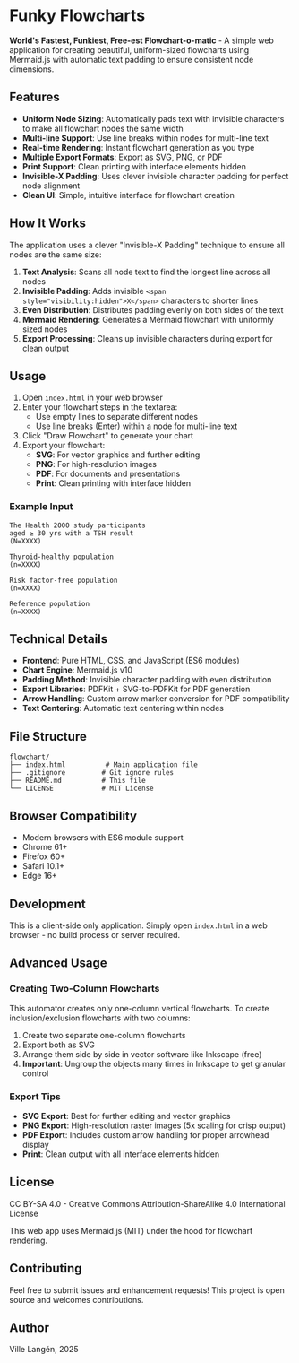 # Funky Flowcharts

**World's Fastest, Funkiest, Free-est Flowchart-o-matic** - A simple web application for creating beautiful, uniform-sized flowcharts using Mermaid.js with automatic text padding to ensure consistent node dimensions.

## Features

- **Uniform Node Sizing**: Automatically pads text with invisible characters to make all flowchart nodes the same width
- **Multi-line Support**: Use line breaks within nodes for multi-line text
- **Real-time Rendering**: Instant flowchart generation as you type
- **Multiple Export Formats**: Export as SVG, PNG, or PDF
- **Print Support**: Clean printing with interface elements hidden
- **Invisible-X Padding**: Uses clever invisible character padding for perfect node alignment
- **Clean UI**: Simple, intuitive interface for flowchart creation

## How It Works

The application uses a clever "Invisible-X Padding" technique to ensure all nodes are the same size:

1. **Text Analysis**: Scans all node text to find the longest line across all nodes
2. **Invisible Padding**: Adds invisible `<span style="visibility:hidden">X</span>` characters to shorter lines
3. **Even Distribution**: Distributes padding evenly on both sides of the text
4. **Mermaid Rendering**: Generates a Mermaid flowchart with uniformly sized nodes
5. **Export Processing**: Cleans up invisible characters during export for clean output

## Usage

1. Open `index.html` in your web browser
2. Enter your flowchart steps in the textarea:
   - Use empty lines to separate different nodes
   - Use line breaks (Enter) within a node for multi-line text
3. Click "Draw Flowchart" to generate your chart
4. Export your flowchart:
   - **SVG**: For vector graphics and further editing
   - **PNG**: For high-resolution images
   - **PDF**: For documents and presentations
   - **Print**: Clean printing with interface hidden

### Example Input

```
The Health 2000 study participants
aged ≥ 30 yrs with a TSH result
(N=XXXX)

Thyroid-healthy population
(n=XXXX)

Risk factor-free population
(n=XXXX)

Reference population
(n=XXXX)
```

## Technical Details

- **Frontend**: Pure HTML, CSS, and JavaScript (ES6 modules)
- **Chart Engine**: Mermaid.js v10
- **Padding Method**: Invisible character padding with even distribution
- **Export Libraries**: PDFKit + SVG-to-PDFKit for PDF generation
- **Arrow Handling**: Custom arrow marker conversion for PDF compatibility
- **Text Centering**: Automatic text centering within nodes

## File Structure

```
flowchart/
├── index.html          # Main application file
├── .gitignore         # Git ignore rules
├── README.md          # This file
└── LICENSE            # MIT License
```

## Browser Compatibility

- Modern browsers with ES6 module support
- Chrome 61+
- Firefox 60+
- Safari 10.1+
- Edge 16+

## Development

This is a client-side only application. Simply open `index.html` in a web browser - no build process or server required.

## Advanced Usage

### Creating Two-Column Flowcharts

This automator creates only one-column vertical flowcharts. To create inclusion/exclusion flowcharts with two columns:

1. Create two separate one-column flowcharts
2. Export both as SVG
3. Arrange them side by side in vector software like Inkscape (free)
4. **Important**: Ungroup the objects many times in Inkscape to get granular control

### Export Tips

- **SVG Export**: Best for further editing and vector graphics
- **PNG Export**: High-resolution raster images (5x scaling for crisp output)
- **PDF Export**: Includes custom arrow handling for proper arrowhead display
- **Print**: Clean output with all interface elements hidden

## License

CC BY-SA 4.0 - Creative Commons Attribution-ShareAlike 4.0 International License

This web app uses Mermaid.js (MIT) under the hood for flowchart rendering.

## Contributing

Feel free to submit issues and enhancement requests! This project is open source and welcomes contributions.

## Author

Ville Langén, 2025
